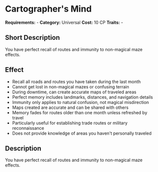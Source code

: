 # Cartographer's Mind

**Requirements:** -
**Category:** Universal
**Cost:** 10 CP
**Traits:** -


## Short Description
You have perfect recall of routes and immunity to non-magical maze effects.

## Effect
- Recall all roads and routes you have taken during the last month
- Cannot get lost in non-magical mazes or confusing terrain
- During downtime, can create accurate maps of traveled areas
- Perfect memory includes landmarks, distances, and navigation details
- Immunity only applies to natural confusion, not magical misdirection
- Maps created are accurate and can be shared with others
- Memory fades for routes older than one month unless refreshed by travel
- Particularly useful for establishing trade routes or military reconnaissance
- Does not provide knowledge of areas you haven't personally traveled

## Description
You have perfect recall of routes and immunity to non-magical maze effects.